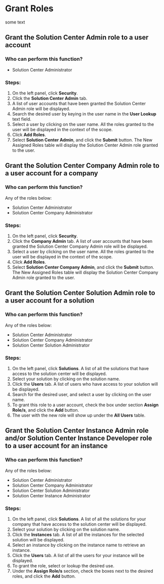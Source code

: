 # Grant Roles
some text

## Grant the Solution Center Admin role to a user account
### Who can perform this function?
* Solution Center Administrator

### Steps:
1. On the left panel, click **Security**.
2. Click the **Solution Center Admin** tab.
3. A list of user accounts that have been granted the Solution Center Admin role will be displayed.
4. Search the desired user by keying in the user name in the **User Lookup** text field.
5. Select a user by clicking on the user name. All the roles granted to the user will be displayed in the context of the scope.
4. Click **Add Roles**.
5. Select **Solution Center Admin**, and click the **Submit** button. The New Assigned Roles table will display the Solution Center Admin role granted to the user.

## Grant the Solution Center Company Admin role to a user account for a company
### Who can perform this function?
Any of the roles below:
* Solution Center Administrator
* Solution Center Company Administrator

### Steps:
1. On the left panel, click **Security**.
2. Click the **Company Admin** tab. A list of user accounts that have been granted the Solution Center Company Admin role will be displayed.
2. Select a user by clicking on the user name. All the roles granted to the user will be displayed in the context of the scope.
3. Click **Add Roles**.
4. Select **Solution Center Company Admin**, and click the **Submit** button. The New Assigned Roles table will display the Solution Center Company Admin role granted to the user.

## Grant the Solution Center Solution Admin role to a user account for a solution
### Who can perform this function?
Any of the roles below:
* Solution Center Administrator
* Solution Center Company Administrator
* Solution Center Solution Administrator

### Steps:
1. On the left panel, click **Solutions**. A list of all the solutions that have access to the solution center will be displayed.
2. Select your solution by clicking on the solution name.
3. Click the **Users** tab. A list of users who have access to your solution will be displayed.
4. Search for the desired user, and select a user by clicking on the user name.
4. To grant this role to a user account, check the box under section **Assign Role/s**, and click the **Add** button.
5. The user with the new role will show up under the **All Users** table.

## Grant the Solution Center Instance Admin role and/or Solution Center Instance Developer role to a user account for an instance
### Who can perform this function?
Any of the roles below:
* Solution Center Administrator
* Solution Center Company Administrator
* Solution Center Solution Administrator
* Solution Center Instance Administrator

### Steps:
1. On the left panel, click **Solutions**. A list of all the solutions for your company that have access to the solution center will be displayed.
2. Select your solution by clicking on the solution name.
3. Click the **Instances** tab. A list of all the instances for the selected solution will be displayed.
4. Select an instance by clicking on the instance name to retrieve an instance.
5. Click the **Users** tab. A list of all the users for your instance will be displayed.
6. To grant the role, select or lookup the desired use.
7. Under the **Assign Role/s** section, check the boxes next to the desired roles, and click the **Add** button.
